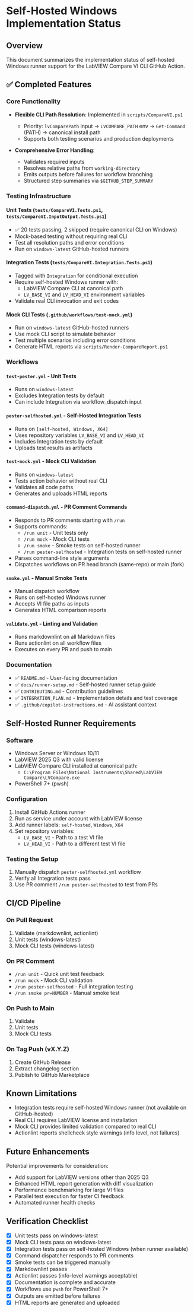 # Self-Hosted Windows Implementation Status

## Overview

This document summarizes the implementation status of self-hosted Windows runner support for the LabVIEW Compare VI CLI GitHub Action.

## ✅ Completed Features

### Core Functionality

- **Flexible CLI Path Resolution**: Implemented in `scripts/CompareVI.ps1`
  - Priority: `lvComparePath` input → `LVCOMPARE_PATH` env → `Get-Command` (PATH) → canonical install path
  - Supports both testing scenarios and production deployments

- **Comprehensive Error Handling**:
  - Validates required inputs
  - Resolves relative paths from `working-directory`
  - Emits outputs before failures for workflow branching
  - Structured step summaries via `$GITHUB_STEP_SUMMARY`

### Testing Infrastructure

#### Unit Tests (`tests/CompareVI.Tests.ps1`, `tests/CompareVI.InputOutput.Tests.ps1`)
- ✅ 20 tests passing, 2 skipped (require canonical CLI on Windows)
- Mock-based testing without requiring real CLI
- Test all resolution paths and error conditions
- Run on `windows-latest` GitHub-hosted runners

#### Integration Tests (`tests/CompareVI.Integration.Tests.ps1`)
- Tagged with `Integration` for conditional execution
- Require self-hosted Windows runner with:
  - LabVIEW Compare CLI at canonical path
  - `LV_BASE_VI` and `LV_HEAD_VI` environment variables
- Validate real CLI invocation and exit codes

#### Mock CLI Tests (`.github/workflows/test-mock.yml`)
- Run on `windows-latest` GitHub-hosted runners
- Use mock CLI script to simulate behavior
- Test multiple scenarios including error conditions
- Generate HTML reports via `scripts/Render-CompareReport.ps1`

### Workflows

#### `test-pester.yml` - Unit Tests
- Runs on `windows-latest`
- Excludes Integration tests by default
- Can include Integration via workflow_dispatch input

#### `pester-selfhosted.yml` - Self-Hosted Integration Tests
- Runs on `[self-hosted, Windows, X64]`
- Uses repository variables `LV_BASE_VI` and `LV_HEAD_VI`
- Includes Integration tests by default
- Uploads test results as artifacts

#### `test-mock.yml` - Mock CLI Validation
- Runs on `windows-latest`
- Tests action behavior without real CLI
- Validates all code paths
- Generates and uploads HTML reports

#### `command-dispatch.yml` - PR Comment Commands
- Responds to PR comments starting with `/run`
- Supports commands:
  - `/run unit` - Unit tests only
  - `/run mock` - Mock CLI tests
  - `/run smoke` - Smoke tests on self-hosted runner
  - `/run pester-selfhosted` - Integration tests on self-hosted runner
- Parses command-line style arguments
- Dispatches workflows on PR head branch (same-repo) or main (fork)

#### `smoke.yml` - Manual Smoke Tests
- Manual dispatch workflow
- Runs on self-hosted Windows runner
- Accepts VI file paths as inputs
- Generates HTML comparison reports

#### `validate.yml` - Linting and Validation
- Runs markdownlint on all Markdown files
- Runs actionlint on all workflow files
- Executes on every PR and push to main

### Documentation

- ✅ `README.md` - User-facing documentation
- ✅ `docs/runner-setup.md` - Self-hosted runner setup guide
- ✅ `CONTRIBUTING.md` - Contribution guidelines
- ✅ `INTEGRATION_PLAN.md` - Implementation details and test coverage
- ✅ `.github/copilot-instructions.md` - AI assistant context

## Self-Hosted Runner Requirements

### Software

- Windows Server or Windows 10/11
- LabVIEW 2025 Q3 with valid license
- LabVIEW Compare CLI installed at canonical path:
  - `C:\Program Files\National Instruments\Shared\LabVIEW Compare\LVCompare.exe`
- PowerShell 7+ (pwsh)

### Configuration

1. Install GitHub Actions runner
2. Run as service under account with LabVIEW license
3. Add runner labels: `self-hosted`, `Windows`, `X64`
4. Set repository variables:
   - `LV_BASE_VI` - Path to a test VI file
   - `LV_HEAD_VI` - Path to a different test VI file

### Testing the Setup

1. Manually dispatch `pester-selfhosted.yml` workflow
2. Verify all Integration tests pass
3. Use PR comment `/run pester-selfhosted` to test from PRs

## CI/CD Pipeline

### On Pull Request
1. Validate (markdownlint, actionlint)
2. Unit tests (windows-latest)
3. Mock CLI tests (windows-latest)

### On PR Comment
- `/run unit` - Quick unit test feedback
- `/run mock` - Mock CLI validation
- `/run pester-selfhosted` - Full integration testing
- `/run smoke pr=NUMBER` - Manual smoke test

### On Push to Main
1. Validate
2. Unit tests
3. Mock CLI tests

### On Tag Push (vX.Y.Z)
1. Create GitHub Release
2. Extract changelog section
3. Publish to GitHub Marketplace

## Known Limitations

- Integration tests require self-hosted Windows runner (not available on GitHub-hosted)
- Real CLI requires LabVIEW license and installation
- Mock CLI provides limited validation compared to real CLI
- Actionlint reports shellcheck style warnings (info level, not failures)

## Future Enhancements

Potential improvements for consideration:

- Add support for LabVIEW versions other than 2025 Q3
- Enhanced HTML report generation with diff visualization
- Performance benchmarking for large VI files
- Parallel test execution for faster CI feedback
- Automated runner health checks

## Verification Checklist

- [x] Unit tests pass on windows-latest
- [x] Mock CLI tests pass on windows-latest
- [x] Integration tests pass on self-hosted Windows (when runner available)
- [x] Command dispatcher responds to PR comments
- [x] Smoke tests can be triggered manually
- [x] Markdownlint passes
- [x] Actionlint passes (info-level warnings acceptable)
- [x] Documentation is complete and accurate
- [x] Workflows use `pwsh` for PowerShell 7+
- [x] Outputs are emitted before failures
- [x] HTML reports are generated and uploaded
